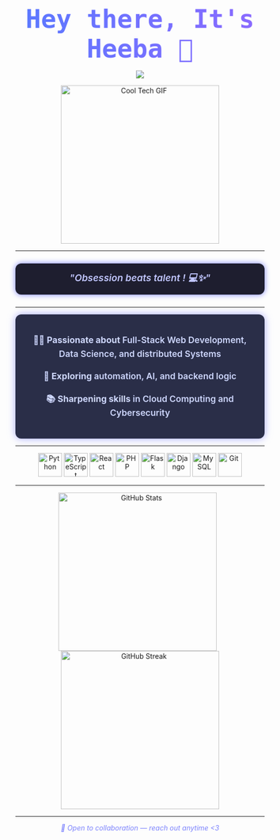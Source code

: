 <div style="text-align: center; font-family: 'Fira Code', monospace; margin-bottom: 0.5em;">
  <h1 style="
    background: linear-gradient(90deg, #5A79FF, #8C6AFF);
    -webkit-background-clip: text;
    -webkit-text-fill-color: transparent;
    font-weight: 900;
    font-size: 3.2rem;
    margin: 0;
  ">
    Hey there, It's Heeba 👋
  </h1>
</div>

<p align="center">
  <img src="https://readme-typing-svg.herokuapp.com?font=Fira+Code&duration=2500&pause=1000&color=7C83FD&center=true&vCenter=true&width=435&lines=Welcome+to+my+GitHub!;Future+IS+Engineer+%7C+AI+%26+Distributed+Systems+Enthusiast+%F0%9F%92%BB;Data+Science+enthusiast+%F0%9F%A7%90;Cloud+%26+Cybersecurity+%E2%9C%A8" />
</p>

<p align="center">
  <img src="https://media3.giphy.com/media/v1.Y2lkPTc5MGI3NjExOGs1ZjFxaG13eGVidGRwamNoeGp3ZmRwdmVhYzRobTN3MmY5c3NpdyZlcD12MV9pbnRlcm5hbF9naWZfYnlfaWQmY3Q9Zw/78XCFBGOlS6keY1Bil/giphy.gif" alt="Cool Tech GIF" width="320" />
</p>

---

<div align="center" style="background: #1E1E2F; border-radius: 12px; padding: 15px 25px; margin: 25px auto; max-width: 600px; font-style: italic; color: #C1C6FF; font-size: 1.2rem; font-weight: 600; box-shadow: 0 0 12px #7C83FD;">
  "Obsession beats talent !  💻✨"
</div>

---

<div align="center" style="
  background: #2a2e48; 
  border-radius: 12px; 
  padding: 20px; 
  max-width: 500px; 
  color: #cfd8ff; 
  font-weight: 600; 
  font-size: 1.1rem;
  box-shadow: 0 0 15px #7c83fdaa;
  line-height: 1.6;
">
  <p>👩‍💻 <b>Passionate about</b> Full-Stack Web Development, Data Science, and distributed Systems</p>
  <p>🧠 <b>Exploring</b> automation, AI, and backend logic</p>
  <p>📚 <b>Sharpening skills</b> in Cloud Computing and Cybersecurity</p>
</div>

---

<p align="center">
  <img src="https://cdn.jsdelivr.net/gh/devicons/devicon/icons/python/python-original.svg" width="48" height="48" alt="Python" />
  <img src="https://cdn.jsdelivr.net/gh/devicons/devicon/icons/typescript/typescript-original.svg" width="48" height="48" alt="TypeScript" />
  <img src="https://cdn.jsdelivr.net/gh/devicons/devicon/icons/react/react-original.svg" width="48" height="48" alt="React" />
  <img src="https://cdn.jsdelivr.net/gh/devicons/devicon/icons/php/php-original.svg" width="48" height="48" alt="PHP" />
  <img src="https://cdn.jsdelivr.net/gh/devicons/devicon/icons/flask/flask-original.svg" width="48" height="48" alt="Flask" />
  <img src="https://cdn.jsdelivr.net/gh/devicons/devicon/icons/django/django-plain.svg" width="48" height="48" alt="Django" />
  <img src="https://cdn.jsdelivr.net/gh/devicons/devicon/icons/mysql/mysql-original.svg" width="48" height="48" alt="MySQL" />
  <img src="https://cdn.jsdelivr.net/gh/devicons/devicon/icons/git/git-original.svg" width="48" height="48" alt="Git" />
</p>

---

<p align="center">
  <img src="https://github-readme-stats.vercel.app/api?username=hibadash&show_icons=true&theme=tokyonight" alt="GitHub Stats" width="320" style="margin-right: 10px;" />
  <img src="https://streak-stats.demolab.com/?user=hibadash&theme=tokyonight" alt="GitHub Streak" width="320" />
</p>

---

<p align="center" style="font-style: italic; color: #7C83FD;">
  🚀 Open to collaboration — reach out anytime &lt;3
</p>
